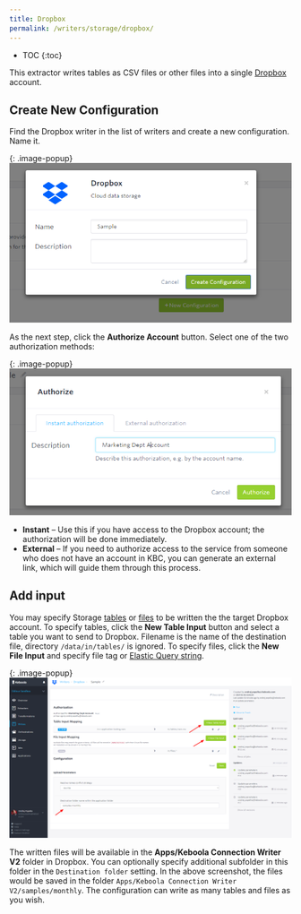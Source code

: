 ```yaml
---
title: Dropbox
permalink: /writers/storage/dropbox/
---
```


* TOC
{:toc}

This extractor writes tables as CSV files or other files into a single [Dropbox](https://www.draopbox.com/) account.

## Create New Configuration
Find the Dropbox writer in the list of writers and create a new configuration. Name it.

{: .image-popup}
![Screenshot - Create configuration](/writers/storage/dropbox/ui1.png)

As the next step, click the **Authorize Account** button. Select one of the two authorization methods:

{: .image-popup}
![Screenshot - Authorize account](/writers/storage/dropbox/ui2.png)

- **Instant** – Use this if you have access to the Dropbox account; the authorization will be done immediately.
- **External** – If you need to authorize access to the service from someone who does not have an account in KBC, you can generate an external link, which will guide them through this process.

## Add input
You may specify Storage [tables](/storage/tables/) or [files](/storage/file-uploads/) to be written the the target Dropbox account. To specify tables, click the
**New Table Input** button and select a table you want to send to Dropbox. Filename is the name of the destination file, directory `/data/in/tables/` is ignored.
To specify files, click the **New File Input** and specify file tag or [Elastic Query string](https://www.elastic.co/guide/en/elasticsearch/reference/6.6/query-dsl-query-string-query.html#query-string-syntax).

{: .image-popup}
![Screenshot - Specify input](/writers/storage/dropbox/ui3.png)

The written files will be available in the **Apps/Keboola Connection Writer V2** folder in Dropbox. You can optionally specify additional subfolder
in this folder in the `Destination folder` setting. In the above screenshot, the files would be saved in the folder
`Apps/Keboola Connection Writer V2/samples/monthly`. The configuration can write as many tables and files as you wish.